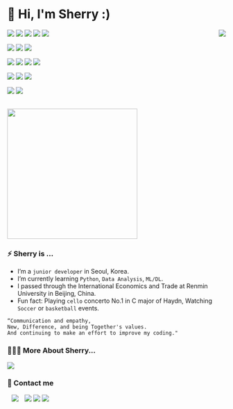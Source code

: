 # 👋 Hi, I'm Sherry :)
<p align="left">
  <a align="right" href="https://hits.seeyoufarm.com"></a><img align="right" src="https://hits.seeyoufarm.com/api/count/incr/badge.svg?url=https%3A%2F%2Fgithub.com%2Fsherrygelato%2Fhit-counter&count_bg=%2379C83D&title_bg=%23555555&icon=&icon_color=%237FEBB8&title=hits&edge_flat=false"/>
  <img src="https://img.shields.io/badge/Python-3776AB?style=flat-square&logo=Python&logoColor=white"/>
  <img src="https://img.shields.io/badge/MySQL-4479A1?style=flat-square&logo=Mysql&logoColor=white"/>
  <img src="https://img.shields.io/badge/Java-007396?style=flat-square&logo=Java&logoColor=white"/>
  <img src="https://img.shields.io/badge/JavaScript-F7DF1E?style=flat-square&logo=JavaScript&logoColor=white"/>
  <img src="https://img.shields.io/badge/Swift-F05138?style=flat-square&logo=Swift&logoColor=white"/>
</p>
<p align="left">
  <img src="https://img.shields.io/badge/Spring Boot-64C931?style=flat-square&logo=Spring-Boot&logoColor=white"/>
  <img src="https://img.shields.io/badge/Node.js-339933?style=flat-square&logo=Node.js&logoColor=white"/>
  <img src="https://img.shields.io/badge/Django-092E20?style=flat-square&logo=Django&logoColor=white"/>
</p>
<p align="left">
  <img src="https://img.shields.io/badge/React-61DAFB?style=flat-square&logo=React&logoColor=white"/>
  <img src="https://img.shields.io/badge/Flutter-02569B?style=flat-square&logo=Flutter&logoColor=white"/>
  <img src="https://img.shields.io/badge/Android-3DDC84?style=flat-square&logo=Android&logoColor=white"/>
  <img src="https://img.shields.io/badge/iOS-000000?style=flat-square&logo=iOS&logoColor=white"/>
</p>
<p align="left">
  <img src="https://img.shields.io/badge/AWS-FF9900?style=flat-square&logo=Amazon AWS&logoColor=white"/>
  <img src="https://img.shields.io/badge/Firebase-FFCA28?style=flat-square&logo=Firebase&logoColor=white"/>
  <img src="https://img.shields.io/badge/Git-F05032?style=flat-square&logo=Git&logoColor=white"/>
</p>
<p align="left">
  <img src="https://img.shields.io/badge/Postman-FF6C37?style=flat-square&logo=Postman&logoColor=white"/>
  <img src="https://img.shields.io/badge/Visual Studio Code-007ACC?style=flat-square&logo=Visual Studio Code&logoColor=white"/>
</p>

<br/>

<div align="left">
  <img src= "https://file.notion.so/f/f/359f186e-a608-4ad3-b986-46856b18c917/339d3d85-de8e-401f-987d-21b389ca7194/KakaoTalk_20210811_141205728.jpg?id=aa1e6904-7aca-4176-8c6b-ec71aaa5d0e2&table=block&spaceId=359f186e-a608-4ad3-b986-46856b18c917&expirationTimestamp=1712390400000&signature=0uyvfZHwKgqM8jhYMkYhA3Zp-wiyUMpxwFA5K5OPR1A&downloadName=KakaoTalk_20210811_141205728.jpg" height="300px">

  ### ⚡ Sherry is ...
  - I’m a `junior developer` in Seoul, Korea.
  - I’m currently learning `Python`, `Data Analysis`, `ML/DL`.
  - I passed through the International Economics and Trade at Renmin University in Beijing, China.
  - Fun fact: Playing `cello` concerto No.1 in C major of Haydn, Watching `Soccer` or `basketball` events.
  
  ```
  “Communication and empathy,
  New, Difference, and being Together's values.
  And continuing to make an effort to improve my coding."
  ```
</div>

<!--
<br/> 

### 📌 Stats and Most Used Langauges
<div align=left>
  <img src="https://github-readme-stats.vercel.app/api?username=sherrygelato&theme=vue-dark&show_icons=true" height="150px">
  <img src="https://github-readme-stats.vercel.app/api/top-langs/?username=sherrygelato&langs_count=4&layout=compact&bg_color=045F5F&title_color=fff&text_color=fff&hide=jupyter%20notebook, html" height="150px">
</div>

<br/>
 -->

### 👩🏻‍💻 More About Sherry...
<p>
  <a href="https://sherrygelato.notion.site/29d12c8644bd431eb89f377cd637e6b8?pvs=4" target="_blank"><img src="https://img.shields.io/badge/Notion-000000?style=for-the-badge&logo=notion&logoColor=white"/></a>
</p>

### 💌 Contact me
<p>
  <a href="https://instagram.com/seeeeeui"><img src="http://img.shields.io/badge/-Instagram-white?style=flat-square&logo=Instagram&link=https://instagram.com/seeeeeui" style="height : auto; margin-left : 10px; margin-right : 10px;"/></a>
  <a href="https://sherrygelato.tistory.com/" target="_blank"><img src="https://img.shields.io/badge/Tistory Blog-DD0B78?style=flat-square&logo=GitHub%20Sponsors&logoColor=white"/></a>
  <a href="https://blog.naver.com/sherrygelato" target="_blank"><img src="https://img.shields.io/badge/Naver Blog-03C75A?style=flat-square&logo=GitHub%20Sponsors&logoColor=white"/></a>
  <a href="mailto:sherrygelato.lab@gmail.com" target="_blank"><img src="https://img.shields.io/badge/Gmail-EA4335?style=flat-square&logo=Gmail&logoColor=white"/></a>
</p>
